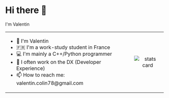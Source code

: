# Hi there 👋

I'm Valentin

<table align="center">
    <tr>
        <td align="left">
             <ul>
                <li>👨 I'm Valentin</li>
                <li>🇫🇷 I'm a work-study student in France</li>
                <li>💻 I'm mainly a C++/Python programmer</li>
                <li>🔭 I often work on the DX (Developer Experience)</li>
                <li>📫 How to reach me: valentin.colin78@gmail.com</li>
            </ul>
        </td>
        <td align="center">
            <img src="https://github-readme-stats.vercel.app/api?username=valentincolin&count_private=true&show_icons=true&hide=stars" alt="stats card">
        </td>
    </tr>
</table>

<!--
| ![Valentin's GitHub stats][stats_card_link] | ![Top Languages][languages_card_link] |
| ------------- | ------------- |
-->
<!--
Common Options:
    - title_color - Card's title color (hex color)
    - text_color - Body text color (hex color)
    - icon_color - Icons color if available (hex color)
    - border_color - Card's border color (hex color). (Does not apply when hide_border is enabled)
    - bg_color - Card's background color (hex color) or a gradient in the form of angle,start,end
    - hide_border - Hides the card's border (boolean)
    - theme - name of the theme, choose from all available themes (https://github.com/anuraghazra/github-readme-stats/blob/master/themes/README.md)
    - cache_seconds - set the cache header manually (min: 1800, max: 86400)
    - locale - set the language in the card (e.g. cn, de, es, etc.)
    - border_radius - Corner rounding on the card_

Stats Card Options:
    - hide - Hides the specified items from stats (stars,commits,prs,issues,contribs,..)
    - hide_title - (boolean)
    - hide_rank - (boolean) hides the rank and automatically resizes the card width
    - show_icons - (boolean)
    - include_all_commits - Count total commits instead of just the current year commits (boolean)
    - count_private - Count private commits (boolean)
    - line_height - Sets the line-height between text (number)
    - custom_title - Sets a custom title for the card
    - disable_animations - Disables all animations in the card (boolean)

Language Card Options:
    - hide - Hide the languages specified from the card (Comma-separated values)
    - hide_title - (boolean)
    - layout - Switch between two available layouts default & compact
    - card_width - Set the card's width manually (number)
    - langs_count - Show more languages on the card, between 1-10, defaults to 5 (number)
    - exclude_repo - Exclude specified repositories (Comma-separated values)
    - custom_title - Sets a custom title for the card

Repo Card Options:
    - show_owner - Show the repo's owner name (boolean)
-->

[stats_card_link]: https://github-readme-stats.vercel.app/api?username=valentincolin&count_private=true&show_icons=true&hide=stars
[languages_card_link]: https://github-readme-stats.vercel.app/api/top-langs?username=valentincolin&layout=compact&langs_count=6
[pin_card_link]: https://github-readme-stats.vercel.app/api/pin/?username=valentincolin&repo=.dotfiles
